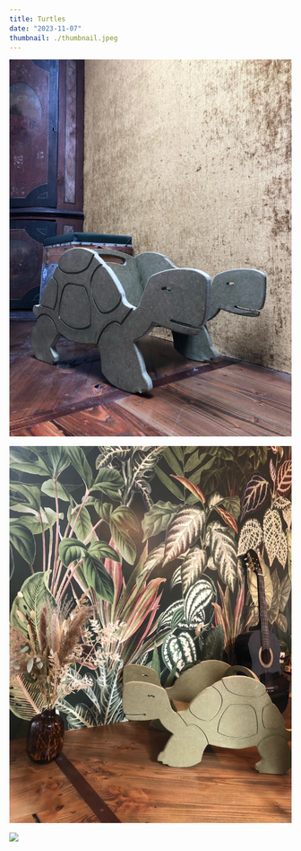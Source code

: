 ```yaml
---
title: Turtles
date: "2023-11-07"
thumbnail: ./thumbnail.jpeg
---
```


![](1.jpeg)

![](2.jpeg)

![](3.jpeg)

